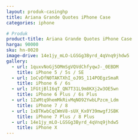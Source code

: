```yaml
---
layout: produk-casinghp
title: Ariana Grande Quotes iPhone Case
categories: iphone

# Produk
product-title: Ariana Grande Quotes iPhone Case
harga: 90000
sku: hn-0020
image-drive: 14e1jy_mLO-LGSGg3Byrd_4qVnq9jhdw5
gallery:
  - url: 1quxvNoGj5OMmSgVQVdChfyqwJ-_0EBDM
    title: iPhone 5 / 5s / SE
  - url: 1oCvDfN0TAKTXhI_oJ9S_114POEgzSmaR
    title: iPhone 6 / 6s
  - url: 1FGtjBlI6qT_QN7T31L9m8KXj2w3OE5wn
    title: iPhone 6 Plus / 6s Plus
  - url: 1ZaMtq9hemMkRivMqNO92YwbLPzcm_Ldm
    title: iPhone 7 / 8
  - url: 1xBTKwbCqCWmV8-sUX_Kx0Y39mwgfJSBK
    title: iPhone 7 Plus / 8 Plus
  - url: 14e1jy_mLO-LGSGg3Byrd_4qVnq9jhdw5
    title: iPhone X
---
```

